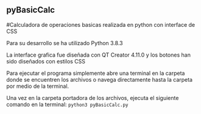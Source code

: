## pyBasicCalc
#Calculadora de operaciones basicas realizada en python con interface de CSS

Para su desarrollo se ha utilizado Python 3.8.3

La interface grafica fue diseñada con QT Creator 4.11.0 y los botones han sido diseñados con estilos CSS

Para ejecutar el programa simplemente abre una terminal en la carpeta donde se encuentren los archivos o navega directamente hasta la carpeta por medio de la terminal.

Una vez en la carpeta portadora de los archivos, ejecuta el siguiente comando en la terminal: 
`
python3 pyBasicCalc.py
`

